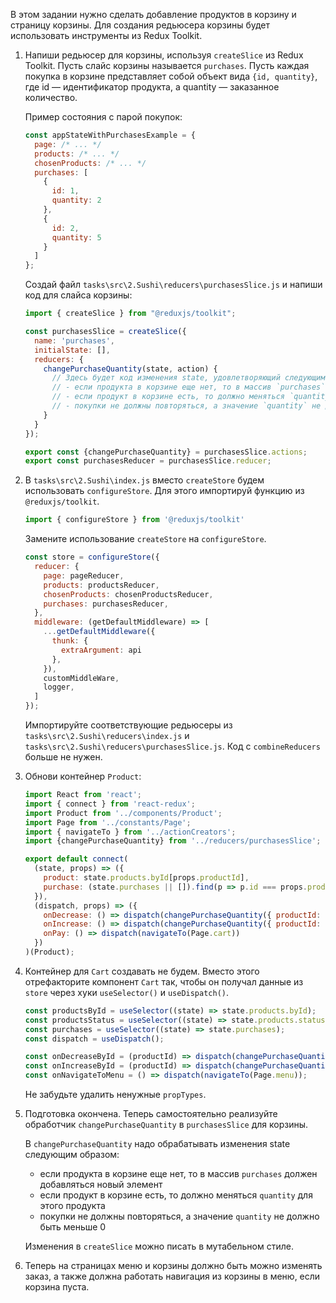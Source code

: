 В этом задании нужно сделать добавление продуктов в корзину и страницу корзины. Для создания редьюсера корзины будет использовать инструменты из Redux Toolkit.

1. Напиши редьюсер для корзины, используя `createSlice` из Redux Toolkit.
      Пусть слайс корзины называется `purchases`.
      Пусть каждая покупка в корзине представляет собой объект вида `{id, quantity}`, где id — идентификатор продукта, а quantity — заказанное количество.
      
      Пример состояния с парой покупок:
      ```js
      const appStateWithPurchasesExample = {
        page: /* ... */
        products: /* ... */
        chosenProducts: /* ... */
        purchases: [
          {
            id: 1,
            quantity: 2
          },
          {
            id: 2,
            quantity: 5
          }
        ]
      };
      ```

      Создай файл `tasks\src\2.Sushi\reducers\purchasesSlice.js` и напиши код для слайса корзины:
      
      ```js
      import { createSlice } from "@reduxjs/toolkit";

      const purchasesSlice = createSlice({
        name: 'purchases',
        initialState: [],
        reducers: {
          changePurchaseQuantity(state, action) {
            // Здесь будет код изменения state, удовлетворяющий следующим условиям:
            // - если продукта в корзине еще нет, то в массив `purchases` должен добавляться новый элемент
            // - если продукт в корзине есть, то должно меняться `quantity` для этого продукта
            // - покупки не должны повторяться, а значение `quantity` не должно быть меньше 0
          }
        }
      });

      export const {changePurchaseQuantity} = purchasesSlice.actions;
      export const purchasesReducer = purchasesSlice.reducer;
      ```

2. В `tasks\src\2.Sushi\index.js` вместо `createStore` будем использовать `configureStore`. Для этого импортируй функцию из `@reduxjs/toolkit`.

      ```js
      import { configureStore } from '@reduxjs/toolkit'
      ```

      Замените использование `createStore` на `configureStore`.

      ```js
      const store = configureStore({
        reducer: {
          page: pageReducer,
          products: productsReducer,
          chosenProducts: chosenProductsReducer,
          purchases: purchasesReducer,
        },
        middleware: (getDefaultMiddleware) => [
          ...getDefaultMiddleware({
            thunk: {
              extraArgument: api
            },
          }),
          customMiddleWare,
          logger,
        ]
      });
      ```

      Импортируйте соответствующие редьюсеры из `tasks\src\2.Sushi\reducers\index.js`  и `tasks\src\2.Sushi\reducers\purchasesSlice.js`. Код с `combineReducers` больше не нужен.

3. Обнови контейнер `Product`:

      ```js
      import React from 'react';
      import { connect } from 'react-redux';
      import Product from '../components/Product';
      import Page from '../constants/Page';
      import { navigateTo } from '../actionCreators';
      import {changePurchaseQuantity} from '../reducers/purchasesSlice';

      export default connect(
        (state, props) => ({
          product: state.products.byId[props.productId],
          purchase: (state.purchases || []).find(p => p.id === props.productId)
        }),
        (dispatch, props) => ({
          onDecrease: () => dispatch(changePurchaseQuantity({ productId: props.productId, value: -1 })),
          onIncrease: () => dispatch(changePurchaseQuantity({ productId: props.productId, value: 1 })),
          onPay: () => dispatch(navigateTo(Page.cart))
        })
      )(Product);
      ```

4. Контейнер для `Cart` создавать не будем. Вместо этого отрефакторите компонент `Cart` так, чтобы он получал данные из `store` через хуки `useSelector()` и `useDispatch()`.
    
      ```js
      const productsById = useSelector((state) => state.products.byId);
      const productsStatus = useSelector((state) => state.products.status);
      const purchases = useSelector((state) => state.purchases);
      const dispatch = useDispatch();
      
      const onDecreaseById = (productId) => dispatch(changePurchaseQuantity({ productId, value: -1 }));
      const onIncreaseById = (productId) => dispatch(changePurchaseQuantity({ productId, value: 1 }));
      const onNavigateToMenu = () => dispatch(navigateTo(Page.menu));
      ```
      
      Не забудьте удалить ненужные `propTypes`.
     
6. Подготовка окончена. Теперь самостоятельно реализуйте обработчик `changePurchaseQuantity` в `purchasesSlice` для корзины.

      В `changePurchaseQuantity` надо обрабатывать изменения state следующим образом:
      - если продукта в корзине еще нет, то в массив `purchases` должен добавляться новый элемент
      - если продукт в корзине есть, то должно меняться `quantity` для этого продукта
      - покупки не должны повторяться, а значение `quantity` не должно быть меньше 0

      Изменения в `createSlice` можно писать в мутабельном стиле.

7. Теперь на страницах меню и корзины должно быть можно изменять заказ, а также должна работать навигация из корзины в меню, если корзина пуста.
